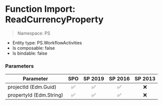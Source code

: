 # Function Import: ReadCurrencyProperty

> Namespace: PS

- Entity type: PS.WorkflowActivities
- Is composable: false
- Is bindable: false

### Parameters

Parameter | SPO | SP 2019 | SP 2016 | SP 2013
----------|:---:|:-------:|:-------:|:-------:
projectId (Edm.Guid) | ✅ | ✅ | ✅ | ❌
propertyId (Edm.String) | ✅ | ✅ | ✅ | ❌
